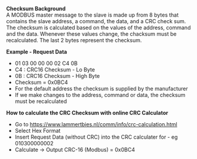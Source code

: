 **Checksum Background**  
A MODBUS master message to the slave is made up from 8 bytes that contains the slave address, a command, the data, and a CRC check sum. The checksum is calculated based on the values of the address, command and the data. Whenever these values change, the chacksum must be recalculated. The last 2 bytes represent the checksum. 

**Example - Request Data**
- 01 03 00 00 00 02 C4 0B   
- C4 : CRC16 Checksum - Lo Byte
- 0B : CRC16 Checksum - High Byte
- Checksum = 0x0BC4
- For the default address the checksum is supplied by the manufacturer 
- If we make changes to the address, command or data, the checksum must be recalculated 

**How to calculate the CRC Checksum with online CRC Calculator**
- Go to https://www.lammertbies.nl/comm/info/crc-calculation.html  
- Select Hex Format  
- Insert Request Data (without CRC) into the CRC calculater for - eg 010300000002  
- Calculate -> Output CRC-16 (Modbus) =	0x0BC4





